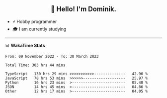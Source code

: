 <h2 align="center">👋 Hello! I'm Dominik.</h2>

- ⚡ Hobby programmer
- 🎓 I am currently studying

---
📊 **WakaTime Stats**
<!--START_SECTION:waka-->

```text
From: 09 November 2022 - To: 30 March 2023

Total Time: 303 hrs 44 mins

TypeScript   130 hrs 29 mins >>>>>>>>>>>--------------   42.96 %
JavaScript   78 hrs 53 mins  >>>>>>-------------------   25.97 %
Python       16 hrs 23 mins  >------------------------   05.40 %
JSON         14 hrs 45 mins  >------------------------   04.86 %
Other        12 hrs 17 mins  >------------------------   04.05 %
```

<!--END_SECTION:waka-->
